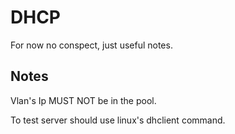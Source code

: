 # DHCP

For now no conspect, just useful notes.

## Notes

Vlan's Ip MUST NOT be in the pool.

To test server should use linux's dhclient command.